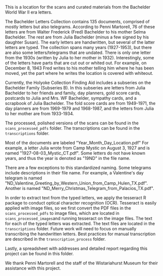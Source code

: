 This is a location for the scans and curated materials from the Bachelder World War II era letters.

The Bachelder Letters Collection contains 135 documents, comprised of mostly letters but also telegrams. According to Penni Martorell, 76 of these letters are from Walter Frederick (Fred) Bachelder to his mother Selma Bachelder. The rest are from Julia Bachelder (minus a few signed by his daughter Susan). The early letters are handwritten, but several of the latter letters are typed. The collection spans many years (1927-1953), but there are also some letters/telegrams that are undated. There is only one letter from the 1930s (written by Julia to her mother in 1932). Interestingly, some of the letters have parts that are cut out or whited out. For example, on December 8, 1943 Fred writes to his mother telling him where he has been moved, yet the part where he writes the location is covered with whiteout.

Currently, the Holyoke Collection Finding Aid includes a subseries on the Bachelder Family (Subseries B). In this subseries are letters from Julia Bachelder to her friends and family, day planners, gold score cards, postcards to Julia and Mrs. WF Bachelder, sympathy cards, and a scrapbook of Julia Bachelder. The fold score cards are from 1949-1971, the day planners are from 1969-1979 and 1968-1987, and the letters from Julia to her mother are from 1933-1934.

The processed, polished versions of the  scans can be found in the `scans_processed_pdfs` folder.
The transcriptions can be found in the `transcriptions` folder.

Most of the documents are labeled "Year_Month_Day_Location.pdf" For example, a letter Julia wrote from Camp Mystic on August 3, 1927 and is named "1927-08-03_Mystic_CT.pdf". Some letters do not have known years, and thus the year is denoted as "19ND" in the file name.

There are a few exceptions to this standardized naming. Some telegrams include descriptions in their file name. For example, a Valentine's day telegram is named "ND_Valentine_Greeting_by_Western_Union_from_Camp_Hulen_TX.pdf". Another is named "ND_Merry_Christmas_Telegram_from_Palacios_TX.pdf".

In order to extract text from the typed letters, we apply the tesseract R package to conduct optical character recognition (OCR). Tesseract is easily applied with image files, so we first convert the PDF files in the `scans_processed_pdfs` to image files, which are located in `scans_processed_images`and running tesseract on the image files. The text for each of the typed letters was extracted. The text files are located in the `transcriptions` folder. 
Future work will need to focus on manually transcribing the handwritten letters. Best practices for manual transcription are described in the `transcription_process` folder.

Lastly, a spreadsheet with addresses and detailed report regarding this project can be found in this folder.

We thank Penni Martorell and the staff of the Wistariahurst Museum for their assistance with this project.
